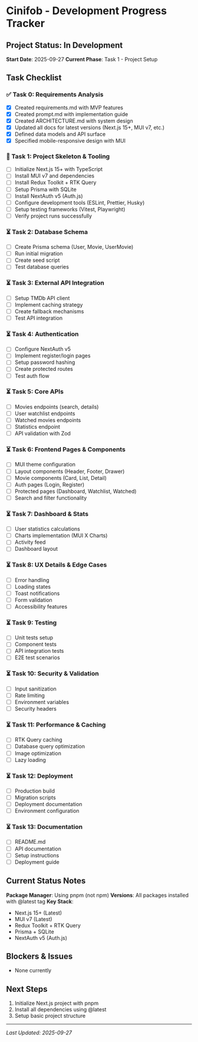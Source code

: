 # Cinifob - Development Progress Tracker

## Project Status: In Development

**Start Date**: 2025-09-27
**Current Phase**: Task 1 - Project Setup

## Task Checklist

### ✅ Task 0: Requirements Analysis

- [x] Created requirements.md with MVP features
- [x] Created prompt.md with implementation guide
- [x] Created ARCHITECTURE.md with system design
- [x] Updated all docs for latest versions (Next.js 15+, MUI v7, etc.)
- [x] Defined data models and API surface
- [x] Specified mobile-responsive design with MUI

### 🔄 Task 1: Project Skeleton & Tooling

- [ ] Initialize Next.js 15+ with TypeScript
- [ ] Install MUI v7 and dependencies
- [ ] Install Redux Toolkit + RTK Query
- [ ] Setup Prisma with SQLite
- [ ] Install NextAuth v5 (Auth.js)
- [ ] Configure development tools (ESLint, Prettier, Husky)
- [ ] Setup testing frameworks (Vitest, Playwright)
- [ ] Verify project runs successfully

### ⏳ Task 2: Database Schema

- [ ] Create Prisma schema (User, Movie, UserMovie)
- [ ] Run initial migration
- [ ] Create seed script
- [ ] Test database queries

### ⏳ Task 3: External API Integration

- [ ] Setup TMDb API client
- [ ] Implement caching strategy
- [ ] Create fallback mechanisms
- [ ] Test API integration

### ⏳ Task 4: Authentication

- [ ] Configure NextAuth v5
- [ ] Implement register/login pages
- [ ] Setup password hashing
- [ ] Create protected routes
- [ ] Test auth flow

### ⏳ Task 5: Core APIs

- [ ] Movies endpoints (search, details)
- [ ] User watchlist endpoints
- [ ] Watched movies endpoints
- [ ] Statistics endpoint
- [ ] API validation with Zod

### ⏳ Task 6: Frontend Pages & Components

- [ ] MUI theme configuration
- [ ] Layout components (Header, Footer, Drawer)
- [ ] Movie components (Card, List, Detail)
- [ ] Auth pages (Login, Register)
- [ ] Protected pages (Dashboard, Watchlist, Watched)
- [ ] Search and filter functionality

### ⏳ Task 7: Dashboard & Stats

- [ ] User statistics calculations
- [ ] Charts implementation (MUI X Charts)
- [ ] Activity feed
- [ ] Dashboard layout

### ⏳ Task 8: UX Details & Edge Cases

- [ ] Error handling
- [ ] Loading states
- [ ] Toast notifications
- [ ] Form validation
- [ ] Accessibility features

### ⏳ Task 9: Testing

- [ ] Unit tests setup
- [ ] Component tests
- [ ] API integration tests
- [ ] E2E test scenarios

### ⏳ Task 10: Security & Validation

- [ ] Input sanitization
- [ ] Rate limiting
- [ ] Environment variables
- [ ] Security headers

### ⏳ Task 11: Performance & Caching

- [ ] RTK Query caching
- [ ] Database query optimization
- [ ] Image optimization
- [ ] Lazy loading

### ⏳ Task 12: Deployment

- [ ] Production build
- [ ] Migration scripts
- [ ] Deployment documentation
- [ ] Environment configuration

### ⏳ Task 13: Documentation

- [ ] README.md
- [ ] API documentation
- [ ] Setup instructions
- [ ] Deployment guide

## Current Status Notes

**Package Manager**: Using pnpm (not npm)
**Versions**: All packages installed with @latest tag
**Key Stack**:

- Next.js 15+ (Latest)
- MUI v7 (Latest)
- Redux Toolkit + RTK Query
- Prisma + SQLite
- NextAuth v5 (Auth.js)

## Blockers & Issues

- None currently

## Next Steps

1. Initialize Next.js project with pnpm
2. Install all dependencies using @latest
3. Setup basic project structure

---

_Last Updated: 2025-09-27_
